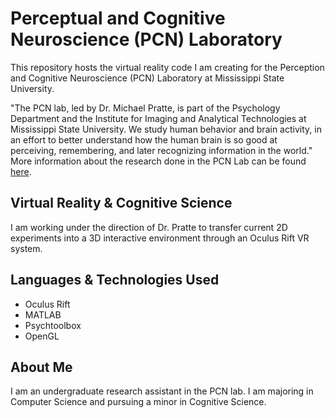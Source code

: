 # Perceptual and Cognitive Neuroscience (PCN) Laboratory
This repository hosts the virtual reality code I am creating for the Perception and Cognitive Neuroscience (PCN) Laboratory at Mississippi State University.

"The PCN lab, led by Dr. Michael Pratte, is part of the Psychology Department and the Institute for Imaging and Analytical Technologies at Mississippi State University. We study human behavior and brain activity, in an effort to better understand how the human brain is so good at perceiving, remembering, and later recognizing information in the world."
More information about the research done in the PCN Lab can be found [here](http://pcn.psychology.msstate.edu/).

## Virtual Reality & Cognitive Science
I am working under the direction of Dr. Pratte to transfer current 2D experiments into a 3D interactive environment through an Oculus Rift VR system.

## Languages & Technologies Used
* Oculus Rift
* MATLAB
* Psychtoolbox
* OpenGL

## About Me
I am an undergraduate research assistant in the PCN lab. I am majoring in Computer Science and pursuing a minor in Cognitive Science.
